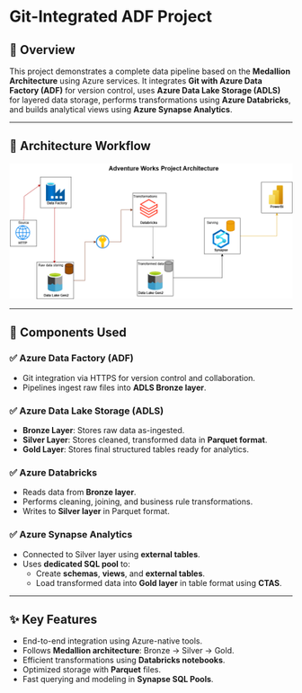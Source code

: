 # Git-Integrated ADF Project

## 📌 Overview

This project demonstrates a complete data pipeline based on the **Medallion Architecture** using Azure services. It integrates **Git with Azure Data Factory (ADF)** for version control, uses **Azure Data Lake Storage (ADLS)** for layered data storage, performs transformations using **Azure Databricks**, and builds analytical views using **Azure Synapse Analytics**.

---

## 🔁 Architecture Workflow

![Project Architecture](ProjectAdventureWorksArchitecture.png)

---

## 🔧 Components Used

### ✅ Azure Data Factory (ADF)
- Git integration via HTTPS for version control and collaboration.
- Pipelines ingest raw files into **ADLS Bronze layer**.

### ✅ Azure Data Lake Storage (ADLS)
- **Bronze Layer**: Stores raw data as-ingested.
- **Silver Layer**: Stores cleaned, transformed data in **Parquet format**.
- **Gold Layer**: Stores final structured tables ready for analytics.

### ✅ Azure Databricks
- Reads data from **Bronze layer**.
- Performs cleaning, joining, and business rule transformations.
- Writes to **Silver layer** in Parquet format.

### ✅ Azure Synapse Analytics
- Connected to Silver layer using **external tables**.
- Uses **dedicated SQL pool** to:
  - Create **schemas**, **views**, and **external tables**.
  - Load transformed data into **Gold layer** in table format using **CTAS**.

---

## ✨ Key Features

- End-to-end integration using Azure-native tools.
- Follows **Medallion architecture**: Bronze → Silver → Gold.
- Efficient transformations using **Databricks notebooks**.
- Optimized storage with **Parquet** files.
- Fast querying and modeling in **Synapse SQL Pools**.





